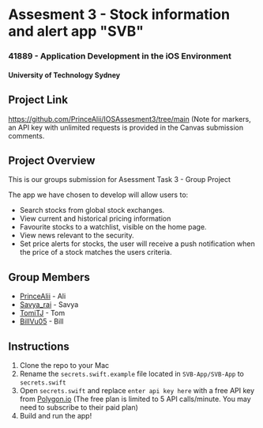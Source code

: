 # Assesment 3 - Stock information and alert app "SVB"

### 41889 - Application Development in the iOS Environment
#### University of Technology Sydney

## Project Link
https://github.com/PrinceAlii/IOSAssesment3/tree/main
(Note for markers, an API key with unlimited requests is provided in the Canvas submission comments.

## **Project Overview**
This is our groups submission for Asessment Task 3 - Group Project

The app we have chosen to develop will allow users to:
- Search stocks from global stock exchanges.
- View current and historical pricing information
- Favourite stocks to a watchlist, visible on the home page.
- View news relevant to the security.
- Set price alerts for stocks, the user will receive a push notification when the price of a stock matches the users criteria.

## Group Members
- [PrinceAlii](https://github.com/PrinceAlii) - Ali 
- [Savya_rai](https://github.com/Savya-Rai) - Savya
- [TomiTJ](https://github.com/TomiTJ) - Tom
- [BillVu05](https://github.com/BillVu05) - Bill

## Instructions
1. Clone the repo to your Mac
2. Rename the `secrets.swift.example` file located in `SVB-App/SVB-App` to `secrets.swift`
3. Open `secrets.swift` and replace `enter api key here` with a free API key from [Polygon.io](https://polygon.io/) (The free plan is limited to 5 API calls/minute. You may need to subscribe to their paid plan)
4. Build and run the app!
